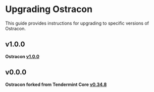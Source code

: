 # Upgrading Ostracon

This guide provides instructions for upgrading to specific versions of Ostracon.

## v1.0.0

**Ostracon [v1.0.0](https://github.com/line/ostracon/blob/v1.0.0/CHANGELOG.md#v100)**

## v0.0.0

**Ostracon forked from Tendermint Core [v0.34.8](https://github.com/tendermint/tendermint/releases/tag/v0.34.8)**
